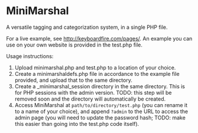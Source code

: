 # MiniMarshal

A versatile tagging and categorization system, in a single PHP file.

For a live example, see http://keyboardfire.com/pages/. An example you can use on your own website is provided in the test.php file.

Usage instructions:

1. Upload minimarshal.php and test.php to a location of your choice.
2. Create a minimarshaldefs.php file in accordance to the example file provided, and upload that to the same directory.
3. Create a \_minimarshal\_session directory in the same directory. This is for PHP sessions with the admin version. TODO: this step will be removed soon and the directory will automatically be created.
4. Access MiniMarshal at `path/to/directory/test.php` (you can rename it to a name of your choice), and append `?admin` to the URL to access the admin page (you will need to update the password hash; TODO: make this easier than going into the test.php code itself).
